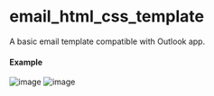 # email_html_css_template
A basic email template compatible with Outlook app.

#### Example
![image](https://user-images.githubusercontent.com/96167238/203695835-95c80cd4-3223-4ea8-abe7-4a530c33ffd2.png)
![image](https://user-images.githubusercontent.com/96167238/203695700-aba4b292-45ad-4106-ad8c-f7c46a7a13e7.png)
